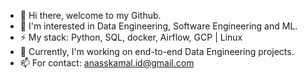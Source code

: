 - 👋 Hi there, welcome to my Github.
- 🌱 I'm interested in Data Engineering, Software Engineering and ML. 
- ⚡ My stack: Python, SQL, docker, Airflow, GCP | Linux
- 🔭 Currently, I'm working on end-to-end Data Engineering projects. 
- 📫 For contact: anasskamal.id@gmail.com 

<!--
**Anassidr/Anassidr** is a ✨ _special_ ✨ repository because its `README.md` (this file) appears on your GitHub profile.

Here are some ideas to get you started:

- 🔭 I’m currently working on ...
- 🌱 I’m currently learning ...
- 👯 I’m looking to collaborate on ...
- 🤔 I’m looking for help with ...
- 💬 Ask me about ...
- 📫 How to reach me: ...
- 😄 Pronouns: ...
- ⚡ Fun fact: ...
-->


